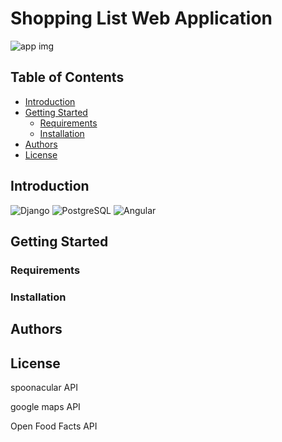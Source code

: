 # Shopping List Web Application <!-- omit in toc -->

![app img](.)

## Table of Contents <!-- omit in toc -->
- [Introduction](#introduction)
- [Getting Started](#getting-started)
  - [Requirements](#requirements)
  - [Installation](#installation)
- [Authors](#authors)
- [License](#license)


## Introduction
![Django](https://img.shields.io/badge/Django-092E20?style=for-the-badge&logo=django&logoColor=white)
![PostgreSQL](https://img.shields.io/badge/PostgreSQL-316192?style=for-the-badge&logo=postgresql&logoColor=white)
![Angular](https://img.shields.io/badge/Angular-DD0031?style=for-the-badge&logo=angular&logoColor=white)

## Getting Started
### Requirements
### Installation


## Authors

## License

spoonacular API

google maps API

Open Food Facts API